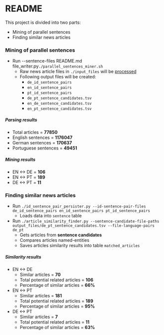 # README

This project is divided into two parts:
* Mining of parallel sentences
* Finding similar news articles

### Mining of parallel sentences

* Run --sentence-files README.md file_writer.py`./parallel_sentences_miner.sh `
    * Raw news article files in `./input_files` will be [processed](MINING_PARALLEL_SENTENCES.md)
    * Following output files will be created:
        * `de_id_sentence_pairs`
        * `en_id_sentence_pairs`
        * `pt_id_sentence_pairs`
        * `de_pt_sentence_candidates.tsv`
        * `en_de_sentence_candidates.tsv`
        * `en_pt_sentence_candidates.tsv`

##### Parsing results

* Total articles  =  **77850**
* English sentences = **1176047**
* German sentences = **170637**
* Portuguese sentences = **49451**

##### Mining results

* EN <-> DE = **106**
* EN <-> PT = **189**
* DE <-> PT = **11**

### Finding similar news articles

* Run `./id_sentence_pair_persister.py --id-sentence-pair-files de_id_sentence_pairs en_id_sentence_pairs pt_id_sentence_pairs`
    * Loads data into `sentence` table
* Run `./article_similarity_finder.py --sentence-candidate-file-paths output_files/de_pt_sentence_candidates.tsv --file-language-pairs de_pt`
    * Gets articles from **sentence candidates**
    * Compares articles named-entities
    * Saves articles similarity results into table `matched_articles`
 
 ##### Similarity results
 
* EN <-> DE
    * Similar articles = **70**
    * Total potential related articles = **106**
    * Percentage of similar articles = **66%**
* EN <-> PT
    * Similar articles = **181**
    * Total potential related articles = **189**
    * Percentage of similar articles = **95%**
* DE <-> PT
    * Similar articles = **7**
    * Total potential related  articles = **11**
    * Percentage of similar articles = **63%**